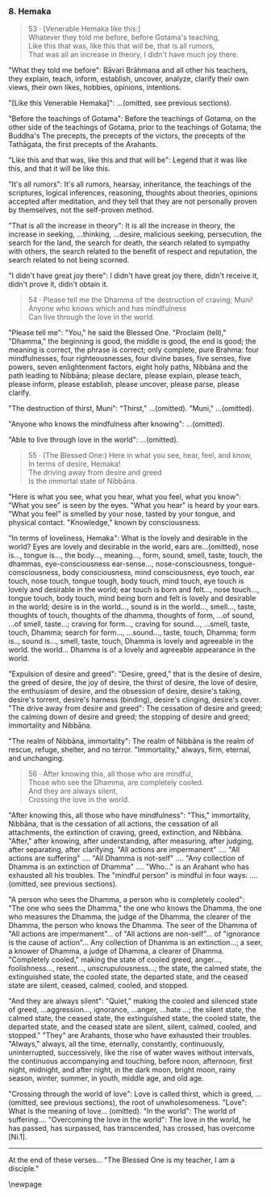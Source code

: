 ### 8. Hemaka

> 53 &middot; [Venerable Hemaka like this:]  
Whatever they told me before, before Gotama's teaching,  
Like this that was, like this that will be, that is all rumors,  
That was all an increase in theory, I didn't have much joy there.

"What they told me before": Bāvari Brāhmaṇa and all other his teachers, they
explain, teach, inform, establish, uncover, analyze, clarify their own views,
their own likes, hobbies, opinions, intentions.

"[Like this Venerable Hemaka]": ...(omitted, see previous sections).

"Before the teachings of Gotama": Before the teachings of Gotama, on the other
side of the teachings of Gotama, prior to the teachings of Gotama; the Buddha's
The precepts, the precepts of the victors, the precepts of the Tathāgata, the
first precepts of the Arahants.

"Like this and that was, like this and that will be": Legend that it was like
this, and that it will be like this.

"It's all rumors": It's all rumors, hearsay, inheritance, the teachings of the
scriptures, logical inferences, reasoning, thoughts about theories, opinions
accepted after meditation, and they tell that they are not personally proven by
themselves, not the self-proven method.

"That is all the increase in theory": It is all the increase in theory, the
increase in seeking, ...thinking, ...desire, malicious seeking, persecution, the
search for the land, the search for death, the search related to sympathy with
others, the search related to the benefit of respect and reputation, the search
related to not being scorned.

"I didn't have great joy there": I didn't have great joy there, didn't receive
it, didn't prove it, didn't obtain it.

> 54 &middot; Please tell me the Dhamma of the destruction of craving; Muni!  
Anyone who knows which and has mindfulness  
Can live through the love in the world.

"Please tell me": "You," he said the Blessed One. "Proclaim (tell)," "Dhamma,"
the beginning is good, the middle is good, the end is good; the meaning is
correct, the phrase is correct; only complete, pure Brahma: four mindfulnesses,
four righteousnesses, four divine bases, five senses, five powers, seven
enlightenment factors, eight holy paths, Nibbāna and the path leading to
Nibbāna; please declare, please explain, please teach, please inform, please
establish, please uncover, please parse, please clarify.

"The destruction of thirst, Muni": "Thirst," ...(omitted). "Muni," ...(omitted).

"Anyone who knows the mindfulness after knowing": ...(omitted).

"Able to live through love in the world": ...(omitted).

> 55 &middot; (The Blessed One:) Here in what you see, hear, feel, and know,  
In terms of desire, Hemaka!  
The driving away from desire and greed  
Is the immortal state of Nibbāna.

"Here is what you see, what you hear, what you feel, what you know": "What you
see" is seen by the eyes. "What you hear" is heard by your ears. "What you feel"
is smelled by your nose, tasted by your tongue, and physical contact.
"Knowledge," known by consciousness.

"In terms of loveliness, Hemaka": What is the lovely and desirable in the
world? Eyes are lovely and desirable in the world, ears are...(omitted), nose
is..., tongue is..., the body..., meaning..., form, sound, smell, taste, touch,
the dhammas, eye-consciousness ear-sense..., nose-consciousness,
tongue-consciousness, body consciousness, mind consciousness, eye touch, ear
touch, nose touch, tongue tough, body touch, mind touch, eye touch is lovely and
desirable in the world; ear touch is born and felt..., nose touch..., tongue
touch, body touch, mind being born and felt is lovely and desirable in the
world; desire is in the world..., sound is in the world..., smell..., taste,
thoughts of touch, thoughts of the dhamma, thoughts of form, ...of sound, ...of
smell, taste...; craving for form..., craving for sound..., ...smell, taste,
touch, Dhamma; search for form..., ...sound..., taste, touch, Dhamma; form is..,
sound is..., smell, taste, touch, Dhamma is lovely and agreeable in the world.
the world... Dhamma is of a lovely and agreeable appearance in the world.

"Expulsion of desire and greed": "Desire, greed," that is the desire of desire,
the greed of desire, the joy of desire, the thirst of desire, the love of
desire, the enthusiasm of desire, and the obsession of desire, desire's taking,
desire's torrent, desire's harness (binding), desire's clinging, desire's cover.
"The drive away from desire and greed": The cessation of desire and greed; the
calming down of desire and greed; the stopping of desire and greed; immortality
and Nibbāna.

"The realm of Nibbāna, immortality": The realm of Nibbāna is the realm of
rescue, refuge, shelter, and no terror. "Immortality," always, firm, eternal,
and unchanging.

> 56 &middot; After knowing this, all those who are mindful,  
Those who see the Dhamma, are completely cooled.  
And they are always silent,  
Crossing the love in the world.

"After knowing this, all those who have mindfulness": "This," immortality,
Nibbāna, that is the cessation of all actions, the cessation of all attachments,
the extinction of craving, greed, extinction, and Nibbāna. "After," after
knowing, after understanding, after measuring, after judging, after separating,
after clarifying. "All actions are impermanent" .... "All actions are suffering"
.... "All Dhamma is not-self" .... "Any collection of Dhamma is an extinction of
Dhamma" .... "Who..." is an Arahant who has exhausted all his troubles. The
"mindful person" is mindful in four ways: ....(omitted, see previous sections).

"A person who sees the Dhamma, a person who is completely cooled": "The one who
sees the Dhamma," the one who knows the Dhamma, the one who measures the Dhamma,
the judge of the Dhamma, the clearer of the Dhamma, the person who knows the
Dhamma. The seer of the Dhamma of "All actions are impermanent"... of "All
actions are non-self"... of "ignorance is the cause of action"... Any collection
of Dhamma is an extinction...; a seer, a knower of Dhamma, a judge of Dhamma, a
clearer of Dhamma. "Completely cooled," making the state of cooled greed,
anger..., foolishness..., resent..., unscrupulousness...; the state, the calmed
state, the extinguished state, the cooled state, the departed state, and the
ceased state are silent, ceased, calmed, cooled, and stopped.

"And they are always silent": "Quiet," making the cooled and silenced state of
greed, ...aggression..., ignorance, ...anger, ...hate ...; the silent state, the
calmed state, the ceased state, the extinguished state, the cooled state, the
departed state, and the ceased state are silent, silent, calmed, cooled, and
stopped." "They" are Arahants, those who have exhausted their troubles.
"Always," always, all the time, eternally, constantly, continuously,
uninterrupted, successively, like the rise of water waves without intervals, the
continuous accompanying and touching, before noon, afternoon, first night,
midnight, and after night, in the dark moon, bright moon, rainy season, winter,
summer, in youth, middle age, and old age.

"Crossing through the world of love": Love is called thirst, which is greed,
...(omitted, see previous sections), the root of unwholesomeness. "Love": What
is the meaning of love... (omitted). "In the world": The world of suffering....
"Overcoming the love in the world": The love in the world, he has passed, has
surpassed, has transcended, has crossed, has overcome [Ni.1].

---

At the end of these verses... "The Blessed One is my teacher, I am a disciple."

\newpage
